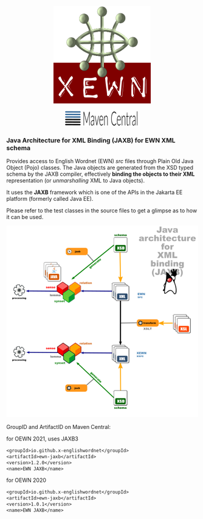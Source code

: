 <p align="center">
<img width="256" height="256" src="images/xewn2.png" alt="xewn2">
</p>
<p align="center">
<img width="198" src="images/mavencentral.png" alt="mavencentral">
</p>

### Java Architecture for XML Binding (JAXB) for EWN XML schema


Provides access to English Wordnet (EWN) *src* files through Plain Old Java Object (Pojo) classes. The Java objects are generated from the XSD typed schema by the JAXB compiler, effectively **binding the objects to their XML** representation (or *unmarshalling* XML to Java objects).

It uses the **JAXB** framework which is one of the APIs in the Jakarta EE platform (formerly called Java EE).

Please refer to the test classes in the source files to get a glimpse as to how it can be used.

![ ](images/dataflow4.png  "JAXB")

GroupID and ArtifactID on Maven Central:

for OEWN 2021, uses JAXB3

    <groupId>io.github.x-englishwordnet</groupId>
    <artifactId>ewn-jaxb</artifactId>
    <version>1.2.0</version>
    <name>EWN JAXB</name>

for OEWN 2020

    <groupId>io.github.x-englishwordnet</groupId>
    <artifactId>ewn-jaxb</artifactId>
    <version>1.0.1</version>
    <name>EWN JAXB</name>